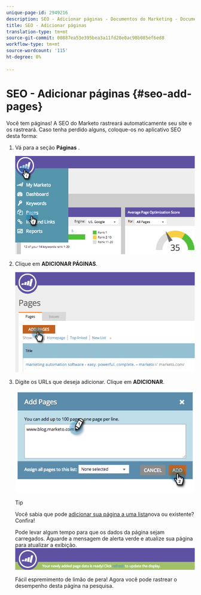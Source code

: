 ```yaml
---
unique-page-id: 2949216
description: SEO - Adicionar páginas - Documentos do Marketing - Documentação do produto
title: SEO - Adicionar páginas
translation-type: tm+mt
source-git-commit: 00887ea53e395bea3a11fd28e0ac98b085ef6ed8
workflow-type: tm+mt
source-wordcount: '115'
ht-degree: 0%

---
```



# SEO - Adicionar páginas {#seo-add-pages}

Você tem páginas! A SEO do Marketo rastreará automaticamente seu site e os rastreará. Caso tenha perdido alguns, coloque-os no aplicativo SEO desta forma:

1. Vá para a seção **Páginas** .

   ![](assets/image2014-9-18-12-3a55-3a19.png)

1. Clique em **ADICIONAR PÁGINAS**.

   ![](assets/image2014-9-18-12-3a55-3a53.png)

1. Digite os URLs que deseja adicionar. Clique em **ADICIONAR**.

   ![](assets/image2014-9-18-12-3a56-3a15.png)

   >[!TIP]
   >
   >Você sabia que pode [adicionar sua página a uma lista](../../../../product-docs/additional-apps/seo/understanding-seo/seo-managing-lists.md)nova ou existente? Confira!

   Pode levar algum tempo para que os dados da página sejam carregados. Aguarde a mensagem de alerta verde e atualize sua página para atualizar a exibição.
   ![](assets/image2014-9-18-12-3a57-3a10.png)

   Fácil espremimento de limão de pera! Agora você pode rastrear o desempenho desta página na pesquisa.

